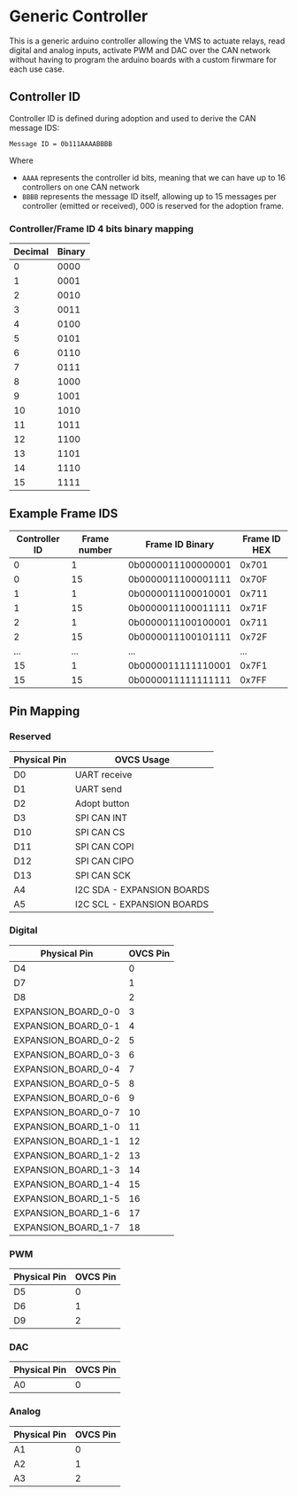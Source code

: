 # Generic Controller

This is a generic arduino controller allowing the VMS to actuate relays, read digital and analog inputs, activate PWM and DAC over the CAN network without having to program the arduino boards with a custom firwmare for each use case.

## Controller ID

Controller ID is defined during adoption and used to derive the CAN message IDS:

`Message ID = 0b111AAAABBBB`

Where

* `AAAA` represents the controller id bits, meaning that we can have up to 16 controllers on one CAN network
* `BBBB` represents the message ID itself, allowing up to 15 messages per controller (emitted or received), 000 is reserved for the adoption frame.

### Controller/Frame ID 4 bits binary mapping

| Decimal | Binary |
|---------|--------|
|0        |    0000|
|1        |    0001|
|2        |    0010|
|3        |    0011|
|4        |    0100|
|5        |    0101|
|6        |    0110|
|7        |    0111|
|8        |    1000|
|9        |    1001|
|10       |    1010|
|11       |    1011|
|12       |    1100|
|13       |    1101|
|14       |    1110|
|15       |    1111|

## Example Frame IDS

| Controller ID | Frame number | Frame ID Binary    | Frame ID HEX |
|---------------|--------------|--------------------|--------------|
| 0             | 1            | 0b0000011100000001 | 0x701        |
| 0             | 15           | 0b0000011100001111 | 0x70F        |
| 1             | 1            | 0b0000011100010001 | 0x711        |
| 1             | 15           | 0b0000011100011111 | 0x71F        |
| 2             | 1            | 0b0000011100100001 | 0x711        |
| 2             | 15           | 0b0000011100101111 | 0x72F        |
| ...           | ...          | ...                | ...          |
| 15            | 1            | 0b0000011111110001 | 0x7F1        |
| 15            | 15           | 0b0000011111111111 | 0x7FF        |

## Pin Mapping

### Reserved

| Physical Pin | OVCS Usage |
| -------- | ------- |
| D0  | UART receive |
| D1  | UART send |
| D2 | Adopt button |
| D3 | SPI CAN INT |
| D10 | SPI CAN CS |
| D11 | SPI CAN COPI |
| D12 | SPI CAN CIPO |
| D13 | SPI CAN SCK |
| A4 | I2C SDA - EXPANSION BOARDS |
| A5 | I2C SCL - EXPANSION BOARDS |

### Digital

| Physical Pin | OVCS Pin |
| -------- | ------- |
| D4  | 0 |
| D7  | 1 |
| D8  | 2 |
| EXPANSION_BOARD_0-0  | 3 |
| EXPANSION_BOARD_0-1  | 4 |
| EXPANSION_BOARD_0-2  | 5 |
| EXPANSION_BOARD_0-3  | 6 |
| EXPANSION_BOARD_0-4  | 7 |
| EXPANSION_BOARD_0-5  | 8 |
| EXPANSION_BOARD_0-6  | 9 |
| EXPANSION_BOARD_0-7  | 10 |
| EXPANSION_BOARD_1-0  | 11 |
| EXPANSION_BOARD_1-1  | 12 |
| EXPANSION_BOARD_1-2  | 13 |
| EXPANSION_BOARD_1-3  | 14 |
| EXPANSION_BOARD_1-4  | 15 |
| EXPANSION_BOARD_1-5  | 16 |
| EXPANSION_BOARD_1-6  | 17 |
| EXPANSION_BOARD_1-7  | 18 |

### PWM

| Physical Pin | OVCS Pin |
| -------- | ------- |
| D5  | 0 |
| D6  | 1 |
| D9  | 2 |

### DAC

| Physical Pin | OVCS Pin |
| -------- | ------- |
| A0  | 0 |

### Analog

| Physical Pin | OVCS Pin |
| -------- | ------- |
| A1  | 0 |
| A2  | 1 |
| A3  | 2 |
